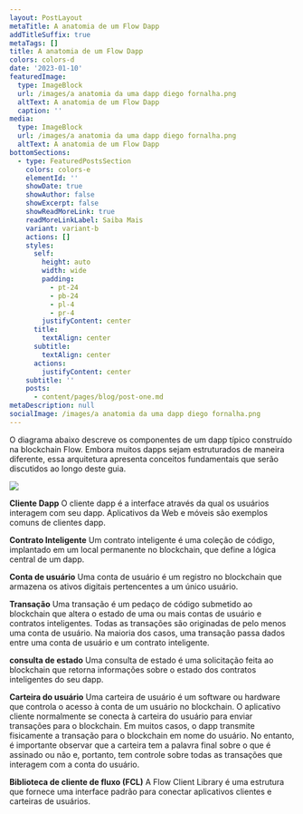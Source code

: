 ```yaml
---
layout: PostLayout
metaTitle: A anatomia de um Flow Dapp
addTitleSuffix: true
metaTags: []
title: A anatomia de um Flow Dapp
colors: colors-d
date: '2023-01-10'
featuredImage:
  type: ImageBlock
  url: /images/a anatomia da uma dapp diego fornalha.png
  altText: A anatomia de um Flow Dapp
  caption: ''
media:
  type: ImageBlock
  url: /images/a anatomia da uma dapp diego fornalha.png
  altText: A anatomia de um Flow Dapp
bottomSections:
  - type: FeaturedPostsSection
    colors: colors-e
    elementId: ''
    showDate: true
    showAuthor: false
    showExcerpt: false
    showReadMoreLink: true
    readMoreLinkLabel: Saiba Mais
    variant: variant-b
    actions: []
    styles:
      self:
        height: auto
        width: wide
        padding:
          - pt-24
          - pb-24
          - pl-4
          - pr-4
        justifyContent: center
      title:
        textAlign: center
      subtitle:
        textAlign: center
      actions:
        justifyContent: center
    subtitle: ''
    posts:
      - content/pages/blog/post-one.md
metaDescription: null
socialImage: /images/a anatomia da uma dapp diego fornalha.png
---
```

O diagrama abaixo descreve os componentes de um dapp típico construído na blockchain Flow. Embora muitos dapps sejam estruturados de maneira diferente, essa arquitetura apresenta conceitos fundamentais que serão discutidos ao longo deste guia.

![](/images/image.png)

**Cliente Dapp**
O cliente dapp é a interface através da qual os usuários interagem com seu dapp. Aplicativos da Web e móveis são exemplos comuns de clientes dapp.

**Contrato Inteligente**
Um contrato inteligente é uma coleção de código, implantado em um local permanente no blockchain, que define a lógica central de um dapp.

**Conta de usuário**
Uma conta de usuário é um registro no blockchain que armazena os ativos digitais pertencentes a um único usuário.

**Transação**
Uma transação é um pedaço de código submetido ao blockchain que altera o estado de uma ou mais contas de usuário e contratos inteligentes. Todas as transações são originadas de pelo menos uma conta de usuário. Na maioria dos casos, uma transação passa dados entre uma conta de usuário e um contrato inteligente.

**consulta de estado**
Uma consulta de estado é uma solicitação feita ao blockchain que retorna informações sobre o estado dos contratos inteligentes do seu dapp.

**Carteira do usuário**
Uma carteira de usuário é um software ou hardware que controla o acesso à conta de um usuário no blockchain. O aplicativo cliente normalmente se conecta à carteira do usuário para enviar transações para o blockchain. Em muitos casos, o dapp transmite fisicamente a transação para o blockchain em nome do usuário. No entanto, é importante observar que a carteira tem a palavra final sobre o que é assinado ou não e, portanto, tem controle sobre todas as transações que interagem com a conta do usuário.

**Biblioteca de cliente de fluxo (FCL)**
A Flow Client Library é uma estrutura que fornece uma interface padrão para conectar aplicativos clientes e carteiras de usuários.
